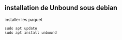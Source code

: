 ## installation de Unbound sous debian

installer les paquet

```
sudo apt update
sudo apt install unbound
```